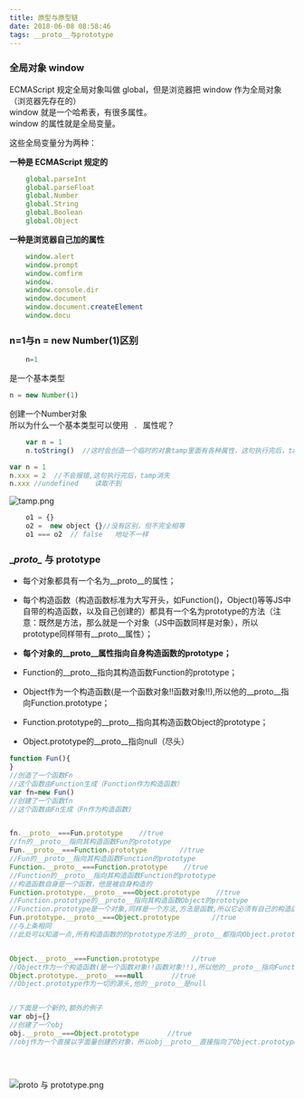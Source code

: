 ```yaml
---
title: 原型与原型链
date: 2018-06-08 08:58:46
tags: __proto__与prototype
---
```

### 全局对象 window
ECMAScript 规定全局对象叫做 global，但是浏览器把 window 作为全局对象（浏览器先存在的） </br>
window 就是一个哈希表，有很多属性。</br>
window 的属性就是全局变量。</br>

这些全局变量分为两种：</br>

**一种是 ECMAScript 规定的**
```js
    global.parseInt
    global.parseFloat
    global.Number
    global.String
    global.Boolean
    global.Object
```
**一种是浏览器自己加的属性**
```js
    window.alert
    window.prompt
    window.comfirm
    window.
    window.console.dir
    window.document
    window.document.createElement
    window.docu
```
### n=1与n = new Number(1)区别
```js
    n=1 
```
是一个基本类型
```js
n = new Number(1)
```
创建一个Number对象</br>
所以为什么一个基本类型可以使用 &ensp;.&ensp; 属性呢？
```js
    var n = 1 
    n.toString()  //这时会创造一个临时的对象tamp里面有各种属性，这句执行完后，tamp消失
```
```js
var n = 1
n.xxx = 2  //不会报错,这句执行完后，tamp消失
n.xxx //undefined    读取不到
```
![tamp.png](https://i.loli.net/2018/06/08/5b19d9c74a115.png)
```js
    o1 = {}
    o2 =  new object {}//没有区别，但不完全相等
    o1 === o2  // false   地址不一样
```
### \__proto\__ 与 prototype
- 每个对象都具有一个名为\__proto\__的属性；

- 每个构造函数（构造函数标准为大写开头，如Function()，Object()等等JS中自带的构造函数，以及自己创建的）都具有一个名为prototype的方法（注意：既然是方法，那么就是一个对象（JS中函数同样是对象），所以prototype同样带有\__proto\__属性）；

- **每个对象的\__proto\__属性指向自身构造函数的prototype；**

- Function的\__proto\__指向其构造函数Function的prototype；

- Object作为一个构造函数(是一个函数对象!!函数对象!!),所以他的\__proto\__指向Function.prototype；

- Function.prototype的\__proto\__指向其构造函数Object的prototype；

- Object.prototype的\__proto\__指向null（尽头）

```js
function Fun(){
}
//创造了一个函数Fn
//这个函数由Function生成（Function作为构造函数）
var fn=new Fun()
//创建了一个函数fn
//这个函数由Fn生成（Fn作为构造函数)


fn.__proto__===Fun.prototype    //true
//fn的__proto__指向其构造函数Fun的prototype
Fun.__proto__===Function.prototype        //true
//Fun的__proto__指向其构造函数Function的prototype
Function.__proto__===Function.prototype    //true
//Function的__proto__指向其构造函数Function的prototype
//构造函数自身是一个函数，他是被自身构造的
Function.prototype.__proto__===Object.prototype    //true
//Function.prototype的__proto__指向其构造函数Object的prototype
//Function.prototype是一个对象,同样是一个方法,方法是函数,所以它必须有自己的构造函数也就是Object
Fun.prototype.__proto__===Object.prototype        //true
//与上条相同
//此处可以知道一点,所有构造函数的的prototype方法的__proto__都指向Object.prototype(除了Object.prototype自身)


Object.__proto__===Function.prototype        //true
//Object作为一个构造函数(是一个函数对象!!函数对象!!),所以他的__proto__指向Function.prototype
Object.prototype.__proto__===null       //true
//Object.prototype作为一切的源头,他的__proto__是null


//下面是一个新的,额外的例子
var obj={}
//创建了一个obj
obj.__proto__===Object.prototype       //true
//obj作为一个直接以字面量创建的对象，所以obj__proto__直接指向了Object.prototype，而不需要经过Function了！


            
```
![__proto__ 与 prototype.png](https://i.loli.net/2018/06/08/5b19e5a89ddb3.png)